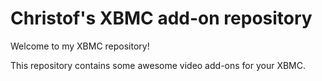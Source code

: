 Christof's XBMC add-on repository
=================================

Welcome to my XBMC repository!

This repository contains some awesome video add-ons for your XBMC.
